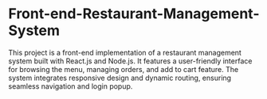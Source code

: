 # Front-end-Restaurant-Management-System
This project is a front-end implementation of a restaurant management system built with React.js and Node.js. It features a user-friendly interface for browsing the menu, managing orders, and add to cart feature. The system integrates responsive design and dynamic routing, ensuring seamless navigation and login popup.
